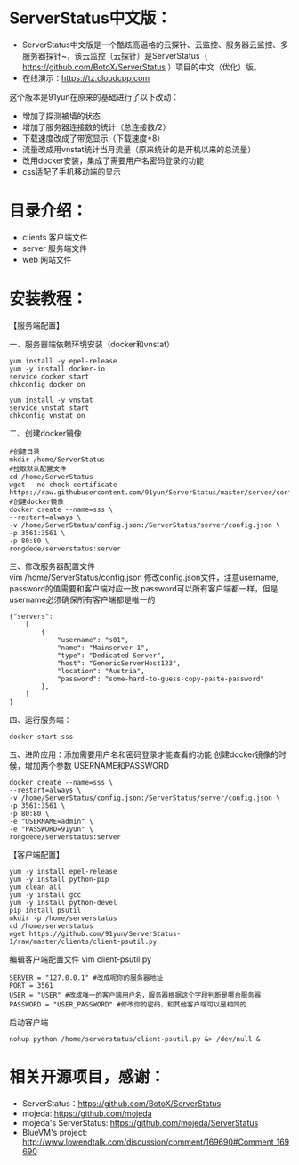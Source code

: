 # ServerStatus中文版：   

* ServerStatus中文版是一个酷炫高逼格的云探针、云监控、服务器云监控、多服务器探针~，该云监控（云探针）是ServerStatus（ https://github.com/BotoX/ServerStatus ）项目的中文（优化）版。
* 在线演示：https://tz.cloudcpp.com  

这个版本是91yun在原来的基础进行了以下改动：
* 增加了探测被墙的状态
* 增加了服务器连接数的统计（总连接数/2）
* 下载速度改成了带宽显示（下载速度*8）
* 流量改成用vnstat统计当月流量（原来统计的是开机以来的总流量）
* 改用docker安装，集成了需要用户名密码登录的功能
* css适配了手机移动端的显示

# 目录介绍：

* clients  客户端文件
* server   服务端文件
* web      网站文件             

# 安装教程：     

【服务端配置】
          
一、服务器端依赖环境安装（docker和vnstat）           
```
yum install -y epel-release
yum -y install docker-io
service docker start
chkconfig docker on

yum install -y vnstat
service vnstat start
chkconfig vnstat on

```
二、创建docker镜像
```
#创建目录
mkdir /home/ServerStatus
#拉取默认配置文件
cd /home/ServerStatus
wget --no-check-certificate https://raw.githubusercontent.com/91yun/ServerStatus/master/server/config.json
#创建docker镜像
docker create --name=sss \
--restart=always \
-v /home/ServerStatus/config.json:/ServerStatus/server/config.json \
-p 3561:3561 \
-p 80:80 \
rongdede/serverstatus:server
```


三、修改服务器配置文件         
    vim /home/ServerStatus/config.json
修改config.json文件，注意username, password的值需要和客户端对应一致
password可以所有客户端都一样，但是username必须确保所有客户端都是唯一的                
```
{"servers":
	[
		{
			"username": "s01",
			"name": "Mainserver 1",
			"type": "Dedicated Server",
			"host": "GenericServerHost123",
			"location": "Austria",
			"password": "some-hard-to-guess-copy-paste-password"
		},
	]
}       
```

四、运行服务端：             
```
docker start sss
```

五、进阶应用：添加需要用户名和密码登录才能查看的功能
创建docker镜像的时候，增加两个参数 USERNAME和PASSWORD
```
docker create --name=sss \
--restart=always \
-v /home/ServerStatus/config.json:/ServerStatus/server/config.json \
-p 3561:3561 \
-p 80:80 \
-e "USERNAME=admin" \
-e "PASSWORD=91yun" \
rongdede/serverstatus:server
```

【客户端配置】
```
yum -y install epel-release
yum -y install python-pip
yum clean all
yum -y install gcc
yum -y install python-devel
pip install psutil
mkdir -p /home/serverstatus
cd /home/serverstatus
wget https://github.com/91yun/ServerStatus-1/raw/master/clients/client-psutil.py
```
编辑客户端配置文件
    vim client-psutil.py
```
SERVER = "127.0.0.1" #改成呢你的服务器地址
PORT = 3561
USER = "USER" #改成唯一的客户端用户名，服务器根据这个字段判断是哪台服务器
PASSWORD = "USER_PASSWORD" #修改你的密码，和其他客户端可以是相同的
```
启动客户端
```
nohup python /home/serverstatus/client-psutil.py &> /dev/null &
```

# 相关开源项目，感谢： 

* ServerStatus：https://github.com/BotoX/ServerStatus
* mojeda: https://github.com/mojeda 
* mojeda's ServerStatus: https://github.com/mojeda/ServerStatus
* BlueVM's project: http://www.lowendtalk.com/discussion/comment/169690#Comment_169690
